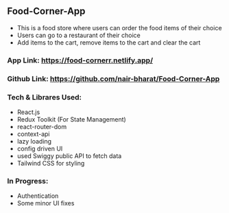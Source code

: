 ## Food-Corner-App

* This is a food store where users can order the food items of their choice
* Users can go to a restaurant of their choice
* Add items to the cart, remove items to the cart and clear the cart

### App Link: https://food-cornerr.netlify.app/
### Github Link: https://github.com/nair-bharat/Food-Corner-App

### Tech & Librares Used:
* React.js
* Redux Toolkit (For State Management)
* react-router-dom
* context-api
* lazy loading
* config driven UI
* used Swiggy public API to fetch data
* Tailwind CSS for styling

### In Progress:
* Authentication
* Some minor UI fixes
